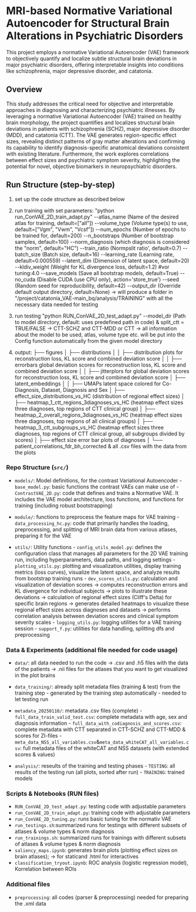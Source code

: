 
# MRI-based Normative Variational Autoencoder for Structural Brain Alterations in Psychiatric Disorders
This project employs a normative Variational Autoencoder (VAE) framework to objectively quantify and localize subtle structural brain deviations in major psychiatric disorders, offering interpretable insights into conditions like schizophrenia, major depressive disorder, and catatonia.

## Overview
This study addresses the critical need for objective and interpretable approaches in diagnosing and characterizing psychiatric illnesses. By leveraging a normative Variational Autoencoder (VAE) trained on healthy brain morphology, the project quantifies and localizes structural brain deviations in patients with schizophrenia (SCHZ), major depressive disorder (MDD), and catatonia (CTT). The VAE generates region-specific effect sizes, revealing distinct patterns of gray matter alterations and confirming its capability to identify diagnosis-specific anatomical deviations consistent with existing literature. Furthermore, the work explores correlations between effect sizes and psychiatric symptom severity, highlighting the potential for novel, objective biomarkers in neuropsychiatric disorders.

##  Run Structure (step-by-step)

1. set up the code structure as described below 

2. run training with set parameters: "python run_ConVAE_2D_train_adapt.py"
    --atlas_name (Name of the desired atlas for training, default=["all"])
    --volume_type (Volume type(s) to use, default=["Vgm", "Vwm", "Vcsf"])
    --num_epochs (Number of epochs to be trained for, default=200)
    --n_bootstraps (Number of bootstrap samples, default=100)
    --norm_diagnosis (which diagnosis is considered the "norm", default="HC")
    --train_ratio (Normpslit ratio', default=0.7)
    --batch_size (Batch size, default=16)
    --learning_rate (Learning rate, default=0.000559) 
    --latent_dim (Dimension of latent space, default=20) 
    --kldiv_weight (Weight for KL divergence loss, default=1.2)  #vor tuning:4.0
    --save_models (Save all bootstrap models, default=True)
    --no_cuda (Disable CUDA (use CPU only), action='store_true')
    --seed (Random seed for reproducibility, default=42)
    --output_dir (Override default output directory, default=None)
        -> will produce a folder in "/project/catatonia_VAE-main_bq/analysis/TRAINING" with all the necessary data needed for testing

3. run testing "python RUN_ConVAE_2D_test_adapt.py"
    --model_dir (Path to model directory, default: uses predefined path in code)
    & split_ctt = TRUE/FALSE -> CTT-SCHZ and CTT-MDD or CTT
        -> all information about the model to be used, atlas, volume type etc. will be put into the Config function automatically from the given model directory

4. output:
    ├── figures
    │   ├── distributions
    │   │   ├── distribution plots for reconstruction loss, KL score and combined deviation score
    │   │   ├── errorbars global deviation scores for reconstruction loss, KL score and combined deviation score
    │   │   ├── jitterplors for global deviation scores for reconstruction loss, KL score and combined deviation score
    │   ├── latent_embeddings
    │   │   ├── UMAPs latent space colored for Co-Diagnosis, Dataset, Diagnosis and Sex
    │   ├── effect_size_distributions_vs_HC (distribution of regional effect sizes)
    │   ├── heatmap_1_ctt_regions_3diagnoses_vs_HC (heatmap effect sizes three diagnoses, top regions of CTT clinical group)
    │   ├── heatmap_2_overall_regions_3diagnoses_vs_HC (heatmap effect sizes three diagnoses, top regions of all clinical groups)
    │   ├── heatmap_3_ctt_subgroups_vs_HC (heatmap effect sizes three diagnoses, top regions of CTT clinical group, all subgroups divided by scores)
    │   ├── effect size error bar plots of diagnoses
    │   └── patient_correlations_fdr_bh_corrected
& all .csv files with the data from the plots

### Repo Structure (`src/`)

* `models/`: Model definitions, for the contrast Variational Autoencoder
                - `base_model.py`: basic functions the contrast VAEs can make use of
                - `ContrastVAE_2D.py`: code that defines and trains a Normative VAE. It includes the VAE model architecture, loss functions, and functions for training (including robust bootstrapping) 

* `module/`: functions to preprocess the feature maps for VAE training
                - `data_processing_hc.py`: code that primarily handles the loading, preprocessing, and splitting of MRI brain data from various atlases, preparing it for the VAE

* `utils/`: Utility functions 
                - `config_utils_model.py`: defines the configuration class that manages all parameters for the 2D VAE training run, including hyperparameters, data paths, and logging settings 
                - `plotting_utils.py`: plotting and visualization utilities, display training metrics (loss curves), visualize the latent space, and analyze results from bootstrap training runs
                - `dev_scores_utils.py`: calculation and visualization of deviation scores 
                        -> computes reconstruction errors and KL divergence for individual subjects
                        -> plots to illustrate these deviations
                        -> calculation of regional effect sizes (Cliff's Delta) for specific brain regions
                        -> generates detailed heatmaps to visualize these regional effect sizes across diagnoses and datasets
                        -> performs correlation analysis between deviation scores and clinical symptom severity scales
                - `logging_utils.py`: logging utilities for a VAE training session
                - `support_f.py`: utilities for data handling, splitting dfs and preprocessing
                        

### Data & Experiments (additional file needed for code usage)

* `data/`: all data needed to run the code
                -> .csv and .h5 files with the data of the patients 
                -> .nii files for the atlases that you want to get visualized in the plot brains

* `data_training/`: already split metadata files (training & test) from the training step 
                - generated by the training step automatically
                - needed to let testing run

* `metadata_20250110/`: metadata .csv files (complete)
                - `full_data_train_valid_test.csv`: complete metadata with age, sex and diagnosis information
                - `full_data_with_codiagnosis_and_scores.csv`: complete metadata with CTT separated in CTT-SCHZ and CTT-MDD & scores for ZI-files
                - `meta_data_NSS_all_variables.csv`&`meta_data_whiteCAT_all_variables.csv`: full metadata files of the whiteCAT and NSS datasets (with extended scores & values)

* `analysis/`: reseults of the training and testing phases
                - `TESTING`: all results of the testing run (all plots, sorted after run)
                - `TRAINING`: trained models 
                
### Scripts & Notebooks (RUN files)

* `RUN_ConVAE_2D_test_adapt.py`: testing code with adjustable parameters
* `run_ConVAE_2D_train_adapt.py`: training code with adjustable parameters
* `run_ConVAE_2D_tuning.py`: runs basic tuning for the normativ VAE
* `run_testings.sh`:summarized runs for testings with different subsets of atlases & volume types & norm diagnosis
* `run_trainings.sh`: summarized runs for trainings with different subsets of atlases & volume types & norm diagnosis
* `saliency_maps.ipynb`: generates brain plots (plotting effect sizes on brain atlases); 
                ->  for staticand .html for interactives
* `classification_tryout.ipynb`: ROC analysis (logistic regression model), Korrelation between ROIs

### Additional files

* `preprocessing`: all codes (parser & preprocessing) needed for preparing the .xml data 